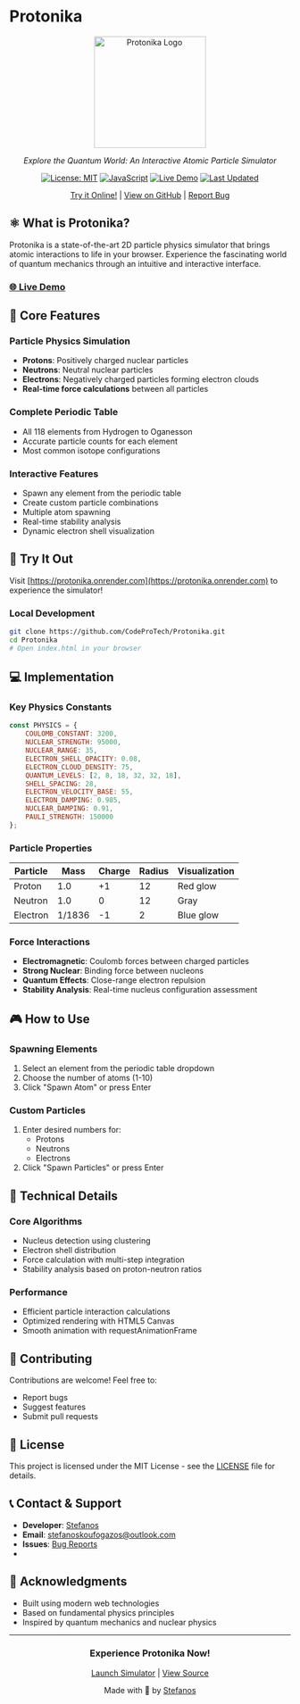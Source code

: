 # Protonika

<div align="center">

<img src="https://github.com/user-attachments/assets/c7502137-e765-497a-b244-284fb5944547" alt="Protonika Logo" width="200"/>

*Explore the Quantum World: An Interactive Atomic Particle Simulator*

[![License: MIT](https://img.shields.io/badge/License-MIT-yellow.svg)](LICENSE)
[![JavaScript](https://img.shields.io/badge/Made%20with-JavaScript-yellow.svg)](https://javascript.com)
[![Live Demo](https://img.shields.io/badge/Live-Demo-brightgreen.svg)](https://protonika.onrender.com)
[![Last Updated](https://img.shields.io/badge/Last%20Updated-2025--06--13-blue.svg)](https://github.com/CodeProTech/Protonika/commits/main)

[Try it Online!](https://protonika.onrender.com) | [View on GitHub](https://github.com/CodeProTech/Protonika) | [Report Bug](https://github.com/CodeProTech/Protonika/issues)

</div>

## ⚛️ What is Protonika?

Protonika is a state-of-the-art 2D particle physics simulator that brings atomic interactions to life in your browser. Experience the fascinating world of quantum mechanics through an intuitive and interactive interface.

### [🌐 Live Demo](https://protonika.onrender.com)

## 🎯 Core Features

### Particle Physics Simulation
- **Protons**: Positively charged nuclear particles
- **Neutrons**: Neutral nuclear particles
- **Electrons**: Negatively charged particles forming electron clouds
- **Real-time force calculations** between all particles

### Complete Periodic Table
- All 118 elements from Hydrogen to Oganesson
- Accurate particle counts for each element
- Most common isotope configurations

### Interactive Features
- Spawn any element from the periodic table
- Create custom particle combinations
- Multiple atom spawning
- Real-time stability analysis
- Dynamic electron shell visualization

## 🚀 Try It Out

Visit [https://protonika.onrender.com](https://protonika.onrender.com) to experience the simulator!

### Local Development
```bash
git clone https://github.com/CodeProTech/Protonika.git
cd Protonika
# Open index.html in your browser
```

## 💻 Implementation

### Key Physics Constants
```javascript
const PHYSICS = {
    COULOMB_CONSTANT: 3200,
    NUCLEAR_STRENGTH: 95000,
    NUCLEAR_RANGE: 35,
    ELECTRON_SHELL_OPACITY: 0.08,
    ELECTRON_CLOUD_DENSITY: 75,
    QUANTUM_LEVELS: [2, 8, 18, 32, 32, 18],
    SHELL_SPACING: 28,
    ELECTRON_VELOCITY_BASE: 55,
    ELECTRON_DAMPING: 0.985,
    NUCLEAR_DAMPING: 0.91,
    PAULI_STRENGTH: 150000
};
```

### Particle Properties
| Particle  | Mass    | Charge | Radius | Visualization |
|-----------|---------|--------|--------|---------------|
| Proton    | 1.0     | +1     | 12     | Red glow     |
| Neutron   | 1.0     | 0      | 12     | Gray         |
| Electron  | 1/1836  | -1     | 2      | Blue glow    |

### Force Interactions
- **Electromagnetic**: Coulomb forces between charged particles
- **Strong Nuclear**: Binding force between nucleons
- **Quantum Effects**: Close-range electron repulsion
- **Stability Analysis**: Real-time nucleus configuration assessment

## 🎮 How to Use

### Spawning Elements
1. Select an element from the periodic table dropdown
2. Choose the number of atoms (1-10)
3. Click "Spawn Atom" or press Enter

### Custom Particles
1. Enter desired numbers for:
   - Protons
   - Neutrons
   - Electrons
2. Click "Spawn Particles" or press Enter

## 🔬 Technical Details

### Core Algorithms
- Nucleus detection using clustering
- Electron shell distribution
- Force calculation with multi-step integration
- Stability analysis based on proton-neutron ratios

### Performance
- Efficient particle interaction calculations
- Optimized rendering with HTML5 Canvas
- Smooth animation with requestAnimationFrame

## 🤝 Contributing

Contributions are welcome! Feel free to:
- Report bugs
- Suggest features
- Submit pull requests

## 📝 License

This project is licensed under the MIT License - see the [LICENSE](LICENSE) file for details.

## 📞 Contact & Support

- **Developer**: [Stefanos](https://github.com/CodeProTech)
- **Email**: [stefanoskoufogazos@outlook.com](mailto:stefanoskoufogazos@outlook.com)
- **Issues**: [Bug Reports](https://github.com/CodeProTech/Protonika/issues)
- 
## 🌟 Acknowledgments

- Built using modern web technologies
- Based on fundamental physics principles
- Inspired by quantum mechanics and nuclear physics

---

<div align="center">

### Experience Protonika Now!
[Launch Simulator](https://protonika.onrender.com) | [View Source](https://github.com/CodeProTech/Protonika)

Made with 💫 by [Stefanos](https://github.com/CodeProTech)

</div>
